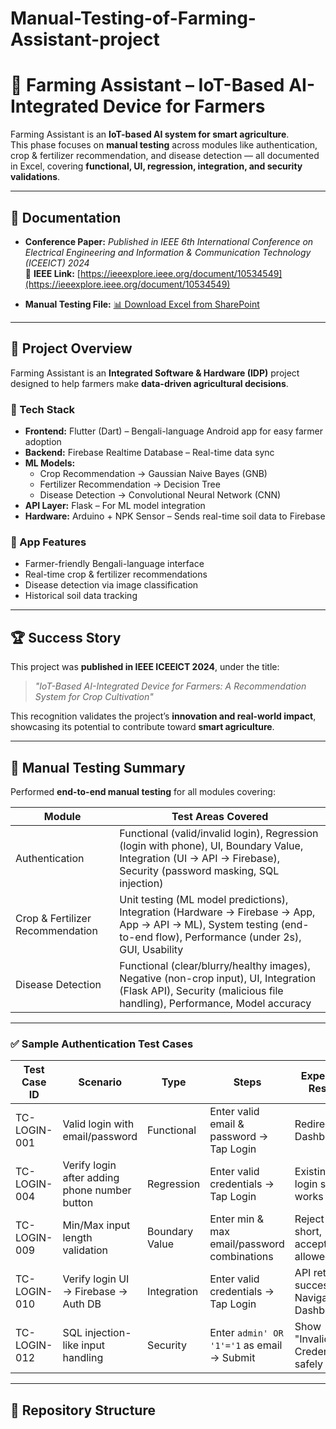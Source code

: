 # Manual-Testing-of-Farming-Assistant-project
# 🌱 Farming Assistant – IoT-Based AI-Integrated Device for Farmers

Farming Assistant is an **IoT-based AI system for smart agriculture**.  
This phase focuses on **manual testing** across modules like authentication, crop & fertilizer recommendation, and disease detection — all documented in Excel, covering **functional, UI, regression, integration, and security validations**.

---

## 📄 Documentation

- **Conference Paper:** *Published in IEEE 6th International Conference on Electrical Engineering and Information & Communication Technology (ICEEICT) 2024*  
  📑 **IEEE Link:** [https://ieeexplore.ieee.org/document/10534549](https://ieeexplore.ieee.org/document/10534549)

- **Manual Testing File:** [📊 Download Excel from SharePoint](https://mistedu-my.sharepoint.com/:x:/g/personal/202014018_student_mist_ac_bd/Ebe9J-7ViJFOqve8b7uC1-cBa35wHKtmSGJkzRceBOJavA?e=T5fo9s)

---

## 📖 Project Overview

Farming Assistant is an **Integrated Software & Hardware (IDP)** project designed to help farmers make **data-driven agricultural decisions**.

### 🔧 Tech Stack

- **Frontend:** Flutter (Dart) – Bengali-language Android app for easy farmer adoption  
- **Backend:** Firebase Realtime Database – Real-time data sync  
- **ML Models:**  
  - Crop Recommendation → Gaussian Naive Bayes (GNB)  
  - Fertilizer Recommendation → Decision Tree  
  - Disease Detection → Convolutional Neural Network (CNN)  
- **API Layer:** Flask – For ML model integration  
- **Hardware:** Arduino + NPK Sensor – Sends real-time soil data to Firebase  

### 📱 App Features

- Farmer-friendly Bengali-language interface  
- Real-time crop & fertilizer recommendations  
- Disease detection via image classification  
- Historical soil data tracking  

---

## 🏆 Success Story

This project was **published in IEEE ICEEICT 2024**, under the title:  

> *"IoT-Based AI-Integrated Device for Farmers: A Recommendation System for Crop Cultivation"*  

This recognition validates the project’s **innovation and real-world impact**, showcasing its potential to contribute toward **smart agriculture**.

---

## 🧪 Manual Testing Summary

Performed **end-to-end manual testing** for all modules covering:

| **Module**                  | **Test Areas Covered**                                                                 |
|----------------------------|---------------------------------------------------------------------------------------|
| Authentication             | Functional (valid/invalid login), Regression (login with phone), UI, Boundary Value, Integration (UI → API → Firebase), Security (password masking, SQL injection) |
| Crop & Fertilizer Recommendation | Unit testing (ML model predictions), Integration (Hardware → Firebase → App, App → API → ML), System testing (end-to-end flow), Performance (under 2s), GUI, Usability |
| Disease Detection          | Functional (clear/blurry/healthy images), Negative (non-crop input), UI, Integration (Flask API), Security (malicious file handling), Performance, Model accuracy |

---

### ✅ Sample Authentication Test Cases

| **Test Case ID** | **Scenario**                                  | **Type**       | **Steps**                                   | **Expected Result**                  |
|------------------|-----------------------------------------------|---------------|---------------------------------------------|-------------------------------------|
| TC-LOGIN-001     | Valid login with email/password               | Functional    | Enter valid email & password → Tap Login    | Redirect to Dashboard               |
| TC-LOGIN-004     | Verify login after adding phone number button | Regression    | Enter valid credentials → Tap Login         | Existing login still works          |
| TC-LOGIN-009     | Min/Max input length validation               | Boundary Value| Enter min & max email/password combinations | Reject too-short, accept max allowed |
| TC-LOGIN-010     | Verify login UI → Firebase → Auth DB          | Integration   | Enter valid credentials → Tap Login         | API returns success → Navigate Dashboard |
| TC-LOGIN-012     | SQL injection-like input handling             | Security      | Enter `admin' OR '1'='1` as email → Submit | Show "Invalid Credentials" safely   |

---

## 📂 Repository Structure

